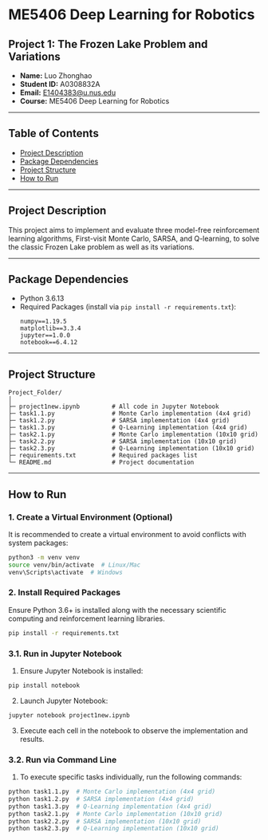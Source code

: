 # ME5406 Deep Learning for Robotics

## Project 1: The Frozen Lake Problem and Variations

- **Name:** Luo Zhonghao  
- **Student ID:** A0308832A  
- **Email:** E1404383@u.nus.edu  
- **Course:** ME5406 Deep Learning for Robotics  

---

## Table of Contents

- [Project Description](#project-description)
- [Package Dependencies](#package-dependencies)
- [Project Structure](#project-structure)
- [How to Run](#how-to-run)

---

## Project Description

This project aims to implement and evaluate three model-free reinforcement learning algorithms, First-visit Monte Carlo, SARSA, and Q-learning, to solve the classic Frozen Lake problem as well as its variations.

---

## Package Dependencies

- Python 3.6.13
- Required Packages (install via `pip install -r requirements.txt`):
  ```text
  numpy==1.19.5
  matplotlib==3.3.4
  jupyter==1.0.0
  notebook==6.4.12
  ```

---

## Project Structure

```
Project_Folder/
│
├─ project1new.ipynb         # All code in Jupyter Notebook
├─ task1.1.py                # Monte Carlo implementation (4x4 grid)
├─ task1.2.py                # SARSA implementation (4x4 grid)
├─ task1.3.py                # Q-Learning implementation (4x4 grid)
├─ task2.1.py                # Monte Carlo implementation (10x10 grid)
├─ task2.2.py                # SARSA implementation (10x10 grid)
├─ task2.3.py                # Q-Learning implementation (10x10 grid)
├─ requirements.txt          # Required packages list
└─ README.md                 # Project documentation
```

---

## How to Run

### 1. Create a Virtual Environment (Optional)
It is recommended to create a virtual environment to avoid conflicts with system packages:
```bash
python3 -m venv venv
source venv/bin/activate  # Linux/Mac
venv\Scripts\activate  # Windows
```

### 2. Install Required Packages
Ensure Python 3.6+ is installed along with the necessary scientific computing and reinforcement learning libraries.
```bash
pip install -r requirements.txt
```

### 3.1. Run in Jupyter Notebook

1. Ensure Jupyter Notebook is installed:

```bash
pip install notebook
```

2. Launch Jupyter Notebook:

```bash
jupyter notebook project1new.ipynb
```

3. Execute each cell in the notebook to observe the implementation and results.

### 3.2. Run via Command Line

1. To execute specific tasks individually, run the following commands:

```bash
python task1.1.py  # Monte Carlo implementation (4x4 grid)
python task1.2.py  # SARSA implementation (4x4 grid)
python task1.3.py  # Q-Learning implementation (4x4 grid)
python task2.1.py  # Monte Carlo implementation (10x10 grid)
python task2.2.py  # SARSA implementation (10x10 grid)
python task2.3.py  # Q-Learning implementation (10x10 grid)
```
